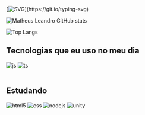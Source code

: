 
[![SVG](https://readme-typing-svg.herokuapp.com/?color=FF4500&size=35&center=true&vCenter=true&width=1000&lines=Olá!+Eu+me+chamo+Matheus+Leandro.;Tenho+28+anos;+Boas+vindas+ao+meu+perfil!)](https://git.io/typing-svg)

![Matheus Leandro GitHub stats](https://github-readme-stats.vercel.app/api?username=Mencucini&show_icons=true&theme=dracula&count_private=true)

![Top Langs](https://github-readme-stats.vercel.app/api/top-langs/?username=Mencucini&layout=compact)

## Tecnologias que eu uso no meu dia

<div style="display: inline_block">
  <img align="center" alt="js" src="https://img.shields.io/badge/JavaScript-F7DF1E?style=for-the-badge&logo=javascript&logoColor=black" />
  <img align="center" alt="ts" src="https://img.shields.io/badge/TypeScript-007ACC?style=for-the-badge&logo=typescript&logoColor=white" />
</div><br/>


## Estudando

<div style="display: inline_block">
  <img align="center" alt="html5" src="https://img.shields.io/badge/HTML5-E34F26?style=for-the-badge&logo=html5&logoColor=white" />
  <img align="center" alt="css" src="https://img.shields.io/badge/CSS3-1572B6?style=for-the-badge&logo=css3&logoColor=white" />
  <img align="center" alt="nodejs" src="https://img.shields.io/badge/Node.js-43853D?style=for-the-badge&logo=node.js&logoColor=white" />
  <img align="center" alt="unity" src="https://img.shields.io/badge/Unity-100000?style=for-the-badge&logo=unity&logoColor=white" />
</div><br/>
